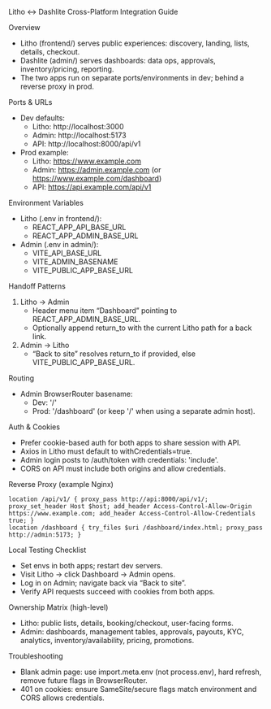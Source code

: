 Litho ↔ Dashlite Cross-Platform Integration Guide

Overview
- Litho (frontend/) serves public experiences: discovery, landing, lists, details, checkout.
- Dashlite (admin/) serves dashboards: data ops, approvals, inventory/pricing, reporting.
- The two apps run on separate ports/environments in dev; behind a reverse proxy in prod.

Ports & URLs
- Dev defaults:
  - Litho: http://localhost:3000
  - Admin: http://localhost:5173
  - API:   http://localhost:8000/api/v1
- Prod example:
  - Litho: https://www.example.com
  - Admin: https://admin.example.com (or https://www.example.com/dashboard)
  - API:   https://api.example.com/api/v1

Environment Variables
- Litho (.env in frontend/):
  - REACT_APP_API_BASE_URL
  - REACT_APP_ADMIN_BASE_URL
- Admin (.env in admin/):
  - VITE_API_BASE_URL
  - VITE_ADMIN_BASENAME
  - VITE_PUBLIC_APP_BASE_URL

Handoff Patterns
1) Litho → Admin
   - Header menu item “Dashboard” pointing to REACT_APP_ADMIN_BASE_URL.
   - Optionally append return_to with the current Litho path for a back link.
2) Admin → Litho
   - “Back to site” resolves return_to if provided, else VITE_PUBLIC_APP_BASE_URL.

Routing
- Admin BrowserRouter basename:
  - Dev: '/'
  - Prod: '/dashboard' (or keep '/' when using a separate admin host).

Auth & Cookies
- Prefer cookie-based auth for both apps to share session with API.
- Axios in Litho must default to withCredentials=true.
- Admin login posts to /auth/token with credentials: 'include'.
- CORS on API must include both origins and allow credentials.

Reverse Proxy (example Nginx)
```
location /api/v1/ { proxy_pass http://api:8000/api/v1/; proxy_set_header Host $host; add_header Access-Control-Allow-Origin https://www.example.com; add_header Access-Control-Allow-Credentials true; }
location /dashboard { try_files $uri /dashboard/index.html; proxy_pass http://admin:5173; }
```

Local Testing Checklist
- Set envs in both apps; restart dev servers.
- Visit Litho → click Dashboard → Admin opens.
- Log in on Admin; navigate back via “Back to site”.
- Verify API requests succeed with cookies from both apps.

Ownership Matrix (high-level)
- Litho: public lists, details, booking/checkout, user-facing forms.
- Admin: dashboards, management tables, approvals, payouts, KYC, analytics, inventory/availability, pricing, promotions.

Troubleshooting
- Blank admin page: use import.meta.env (not process.env), hard refresh, remove future flags in BrowserRouter.
- 401 on cookies: ensure SameSite/secure flags match environment and CORS allows credentials.

